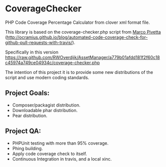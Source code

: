 CoverageChecker
===============

PHP Code Coverage Percentage Calculator from clover xml format file.

This library is based on the coverage-checker.php script from [Marco Pivetta](http://ocramius.github.com/) 
(http://ocramius.github.io/blog/automated-code-coverage-check-for-github-pull-requests-with-travis/).

Specifically in this version
https://raw.github.com/RWOverdijk/AssetManager/a779b01afdd181f2f60c18c45974a749ce04934c/coverage-checker.php

The intention of this project it is to provide some new distributions of the 
script and use modern coding standards.

Project Goals:
--------------
* Composer/packagist distribution.
* Downloadable phar distribution.
* Pear distribution.

Project QA:
-----------
* PHPUnit testing with more than 95% coverage.
* Phing building.
* Apply code coverage check to itself.
* Continuous Integration in travis, and a local xinc.

